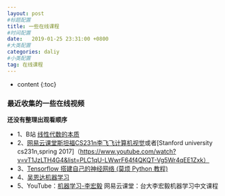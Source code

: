 ```yaml
---
layout: post
#标题配置
title: 一些在线课程
#时间配置
date:   2019-01-25 23:31:00 +0800
#大类配置
categories: daliy
#小类配置
tag: 在线课程
---
```


* content
{:toc}

### 最近收集的一些在线视频
**还没有整理出观看顺序**

+ 1、B站 [线性代数的本质](https://www.bilibili.com/video/av6731067/)
+ 2、[网易云课堂斯坦福CS231n李飞飞计算机视觉](https://study.163.com/course/courseMain.htm?courseId=1003223001)或者[Stanford university cs231n,spring 2017]（https://www.youtube.com/watch?v=vT1JzLTH4G4&list=PLC1qU-LWwrF64f4QKQT-Vg5Wr4qEE1Zxk）
+ 3、[Tensorflow 搭建自己的神经网络 (莫烦 Python 教程)](https://www.bilibili.com/video/av16001891?p=2)
+ 4、[吴恩达机器学习](https://study.163.com/course/courseMain.htm?courseId=1004570029)
+ 5、YouTube：[机器学习-李宏毅](https://www.youtube.com/playlist?list=PLqpH5_OnJdN7cr9x-w96Fr-20mep7LSkx)  网易云课堂：台大李宏毅机器学习中文课程